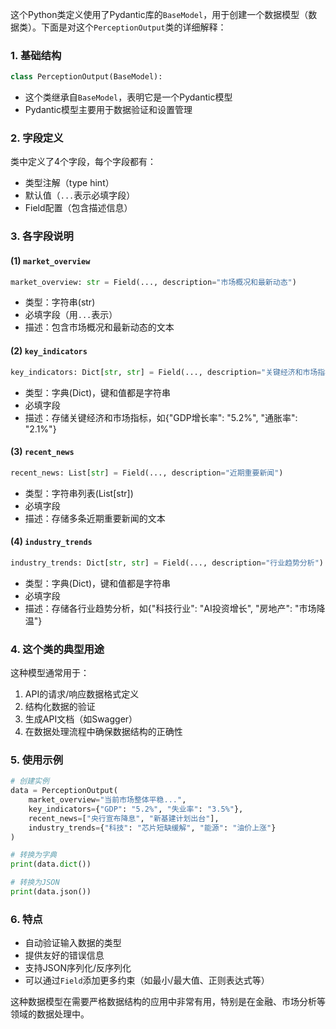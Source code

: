 这个Python类定义使用了Pydantic库的`BaseModel`，用于创建一个数据模型（数据类）。下面是对这个`PerceptionOutput`类的详细解释：

### 1. 基础结构
```python
class PerceptionOutput(BaseModel):
```
- 这个类继承自`BaseModel`，表明它是一个Pydantic模型
- Pydantic模型主要用于数据验证和设置管理

### 2. 字段定义
类中定义了4个字段，每个字段都有：
- 类型注解（type hint）
- 默认值（`...`表示必填字段）
- Field配置（包含描述信息）

### 3. 各字段说明

#### (1) `market_overview`
```python
market_overview: str = Field(..., description="市场概况和最新动态")
```
- 类型：字符串(str)
- 必填字段（用`...`表示）
- 描述：包含市场概况和最新动态的文本

#### (2) `key_indicators`
```python
key_indicators: Dict[str, str] = Field(..., description="关键经济和市场指标")
```
- 类型：字典(Dict)，键和值都是字符串
- 必填字段
- 描述：存储关键经济和市场指标，如{"GDP增长率": "5.2%", "通胀率": "2.1%"}

#### (3) `recent_news`
```python
recent_news: List[str] = Field(..., description="近期重要新闻")
```
- 类型：字符串列表(List[str])
- 必填字段
- 描述：存储多条近期重要新闻的文本

#### (4) `industry_trends`
```python
industry_trends: Dict[str, str] = Field(..., description="行业趋势分析")
```
- 类型：字典(Dict)，键和值都是字符串
- 必填字段
- 描述：存储各行业趋势分析，如{"科技行业": "AI投资增长", "房地产": "市场降温"}

### 4. 这个类的典型用途
这种模型通常用于：
1. API的请求/响应数据格式定义
2. 结构化数据的验证
3. 生成API文档（如Swagger）
4. 在数据处理流程中确保数据结构的正确性

### 5. 使用示例
```python
# 创建实例
data = PerceptionOutput(
    market_overview="当前市场整体平稳...",
    key_indicators={"GDP": "5.2%", "失业率": "3.5%"},
    recent_news=["央行宣布降息", "新基建计划出台"],
    industry_trends={"科技": "芯片短缺缓解", "能源": "油价上涨"}
)

# 转换为字典
print(data.dict())

# 转换为JSON
print(data.json())
```

### 6. 特点
- 自动验证输入数据的类型
- 提供友好的错误信息
- 支持JSON序列化/反序列化
- 可以通过`Field`添加更多约束（如最小/最大值、正则表达式等）

这种数据模型在需要严格数据结构的应用中非常有用，特别是在金融、市场分析等领域的数据处理中。